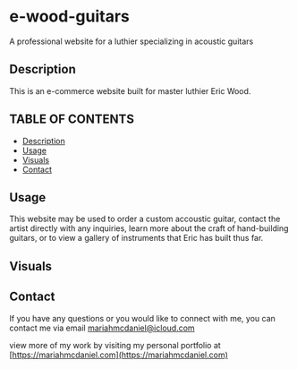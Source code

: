 # e-wood-guitars

A professional website for a luthier specializing in acoustic guitars

## Description

This is an e-commerce website built for master luthier Eric Wood. 

## TABLE OF CONTENTS
- [Description](#description)
- [Usage](#usage)
- [Visuals](#visuals)
- [Contact](#contact)

## Usage

This website may be used to order a custom accoustic guitar, contact the artist directly with any inquiries, learn more about the craft of hand-building guitars, or to view a gallery of instruments that Eric has built thus far. 

## Visuals




## Contact

If you have any questions or you would like to connect with me, you can contact me via email [mariahmcdaniel@icloud.com](mariahmcdaniel@icloud.com)

view more of my work by visiting my personal portfolio at [https://mariahmcdaniel.com](https://mariahmcdaniel.com)